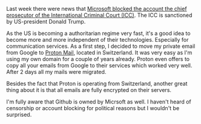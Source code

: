 Last week there were news that [Microsoft blocked the account the chief prosecutor of the International Criminal Court (ICC)](https://www.heise.de/news/Strafgerichtshof-Microsofts-E-Mail-Sperre-als-Weckruf-fuer-digitale-Souveraenitaet-10387368.html). The ICC is sanctioned by US-president Donald Trump.

As the US is becoming a authoritarian regime very fast, it's a good idea to become more and more independent of their technologies. Especially for communication services. As a first step, I decided to move my private email from Google to [Proton Mail](https://proton.me/de/mail), located in Switzerland. It was very easy as I'm using my own domain for a couple of years already. Proton even offers to copy all your emails from Google to their services which worked very well. After 2 days all my mails were migrated.

Besides the fact that Proton is operating from Switzerland, another great thing about it is that all emails are fully encrypted on their servers. 

I'm fully aware that Github is owned by Micrsoft as well. I haven't heard of censorship or account blocking for political reasons but I wouldn't be surprised. 

